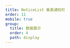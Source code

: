 ```yaml
---
title: NoticeList 垂直通知栏
order: 11
mobile: true
group:
  title: 数据展示
  order: 4
  path: display
---
```


<code src="../demo/NoticeList.jsx"></code>
<API src="../src/NoticeList.tsx"></API>
